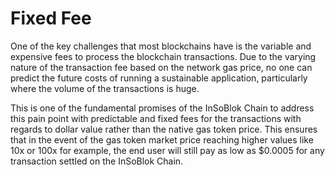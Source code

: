 # Fixed Fee

One of the key challenges that most blockchains have is the variable and expensive fees to process the blockchain transactions. Due to the varying nature of the transaction fee based on the network gas price, no one can predict the future costs of running a sustainable application, particularly where the volume of the transactions is huge.

This is one of the fundamental promises of the InSoBlok Chain to address this pain point with predictable and fixed fees for the transactions with regards to dollar value rather than the native gas token price. This ensures that in the event of the gas token market price reaching higher values like 10x or 100x for example, the end user will still pay as low as $0.0005 for any transaction settled on the InSoBlok Chain.
